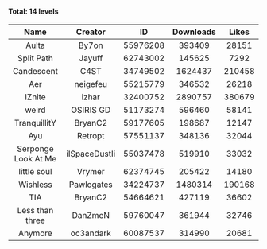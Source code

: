 #### Total: 14 levels

| Name | Creator | ID | Downloads | Likes |
|:---:|:---:|:---:|:---:|:---:|
| Aulta | By7on | 55976208 | 393409 | 28151
| Split Path | Jayuff | 62743002 | 145625 | 7292
| Candescent | C4ST | 34749502 | 1624437 | 210458
| Aer | neigefeu | 55215779 | 346532 | 26218
| IZnite | izhar | 32400752 | 2890757 | 380679
| weird | OSIRIS GD | 51173274 | 596460 | 58141
| TranquillitY | BryanC2 | 59177605 | 198687 | 12147
| Ayu | Retropt | 57551137 | 348136 | 32044
| Serponge Look At Me | iISpaceDustIi | 55037478 | 519910 | 33032
| little soul | Vrymer | 62374745 | 205422 | 14180
| Wishless | Pawlogates | 34224737 | 1480314 | 190168
|  TIA | BryanC2 | 54664621 | 427119 | 36602
| Less than three | DanZmeN | 59760047 | 361944 | 32746
| Anymore | oc3andark | 60087537 | 314990 | 20681
